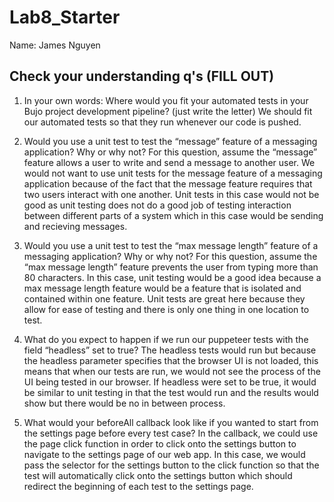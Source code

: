 # Lab8_Starter
Name: James Nguyen
## Check your understanding q's (FILL OUT)
1. In your own words: Where would you fit your automated tests in your Bujo project development pipeline? (just write the letter)
   We should fit our automated tests so that they run whenever our code is pushed.

2. Would you use a unit test to test the “message” feature of a messaging application? Why or why not? For this question, assume the “message” feature allows a user to write and send a message to another user.
   We would not want to use unit tests for the message feature of a messaging application because of the fact that the message feature requires that two users interact with one another. Unit tests in this case would not be good as unit testing does not do a good job of testing interaction between different parts of a system which in this case would be sending and recieving messages.

3. Would you use a unit test to test the “max message length” feature of a messaging application? Why or why not? For this question, assume the “max message length” feature prevents the user from typing more than 80 characters.
   In this case, unit testing would be a good idea because a max message length feature would be a feature that is isolated and contained within one feature. Unit tests are great here because they allow for ease of testing and there is only one thing in one location to test.

4. What do you expect to happen if we run our puppeteer tests with the field “headless” set to true?
   The headless tests would run but because the headless parameter specifies that the browser UI is not loaded, this means that when our tests are run, we would not see the process of the UI being tested in our browser. If headless were set to be true, it would be similar to unit testing in that the test would run and the results would show but there would be no in between process.

5. What would your beforeAll callback look like if you wanted to start from the settings page before every test case?
    In the callback, we could use the page click function in order to click onto the settings button to navigate to the settings page of our web app. In this case, we would pass the selector for the settings button to the click function so that the test will automatically click onto the settings button which should redirect the beginning of each test to the settings page.

